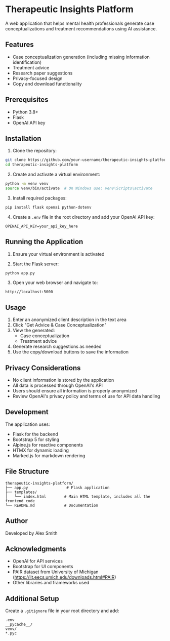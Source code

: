 # Therapeutic Insights Platform

A web application that helps mental health professionals generate case conceptualizations and treatment recommendations using AI assistance.

## Features
- Case conceptualization generation (including missing information identification)
- Treatment advice
- Research paper suggestions
- Privacy-focused design
- Copy and download functionality

## Prerequisites
- Python 3.8+
- Flask
- OpenAI API key

## Installation

1. Clone the repository:

```bash
git clone https://github.com/your-username/therapeutic-insights-platform.git
cd therapeutic-insights-platform
```

2. Create and activate a virtual environment:

```bash
python -m venv venv
source venv/bin/activate  # On Windows use: venv\Scripts\activate
```

3. Install required packages:

```bash
pip install flask openai python-dotenv
```

4. Create a `.env` file in the root directory and add your OpenAI API key:

```
OPENAI_API_KEY=your_api_key_here
```

## Running the Application

1. Ensure your virtual environment is activated

2. Start the Flask server:

```bash
python app.py
```

3. Open your web browser and navigate to:

```
http://localhost:5000
```

## Usage

1. Enter an anonymized client description in the text area
2. Click "Get Advice & Case Conceptualization"
3. View the generated:
   - Case conceptualization
   - Treatment advice
4. Generate research suggestions as needed
5. Use the copy/download buttons to save the information

## Privacy Considerations
- No client information is stored by the application
- All data is processed through OpenAI's API
- Users should ensure all information is properly anonymized
- Review OpenAI's privacy policy and terms of use for API data handling

## Development

The application uses:
- Flask for the backend
- Bootstrap 5 for styling
- Alpine.js for reactive components
- HTMX for dynamic loading
- Marked.js for markdown rendering

## File Structure

```
therapeutic-insights-platform/
├── app.py                 # Flask application
├── templates/
│   └── index.html        # Main HTML template, includes all the frontend code
└── README.md             # Documentation
```

## Author

Developed by Alex Smith

## Acknowledgments
- OpenAI for API services
- Bootstrap for UI components
- PAIR dataset from University of Michigan (https://lit.eecs.umich.edu/downloads.html#PAIR)
- Other libraries and frameworks used

## Additional Setup
Create a `.gitignore` file in your root directory and add:

```
.env
__pycache__/
venv/
*.pyc
```
